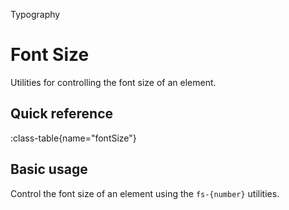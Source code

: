 <span text-primary fw-600>Typography</span>

# Font Size

Utilities for controlling the font size of an element.

## Quick reference

:class-table{name="fontSize"}

## Basic usage

Control the font size of an element using the `fs-{number}` utilities.
